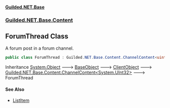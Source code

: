 #### [Guilded.NET.Base](Guilded_NET_Base.md 'Guilded.NET.Base')
### [Guilded.NET.Base.Content](Guilded_NET_Base.md#Guilded_NET_Base_Content 'Guilded.NET.Base.Content')
## ForumThread Class
A forum post in a forum channel.  
```csharp
public class ForumThread : Guilded.NET.Base.Content.ChannelContent<uint>
```

Inheritance [System.Object](https://docs.microsoft.com/en-us/dotnet/api/System.Object 'System.Object') &#129106; [BaseObject](BaseObject.md 'Guilded.NET.Base.BaseObject') &#129106; [ClientObject](ClientObject.md 'Guilded.NET.Base.ClientObject') &#129106; [Guilded.NET.Base.Content.ChannelContent&lt;](ChannelContent_T_.md 'Guilded.NET.Base.Content.ChannelContent&lt;T&gt;')[System.UInt32](https://docs.microsoft.com/en-us/dotnet/api/System.UInt32 'System.UInt32')[&gt;](ChannelContent_T_.md 'Guilded.NET.Base.Content.ChannelContent&lt;T&gt;') &#129106; ForumThread  
#### See Also
- [ListItem](ListItem.md 'Guilded.NET.Base.Content.ListItem')
